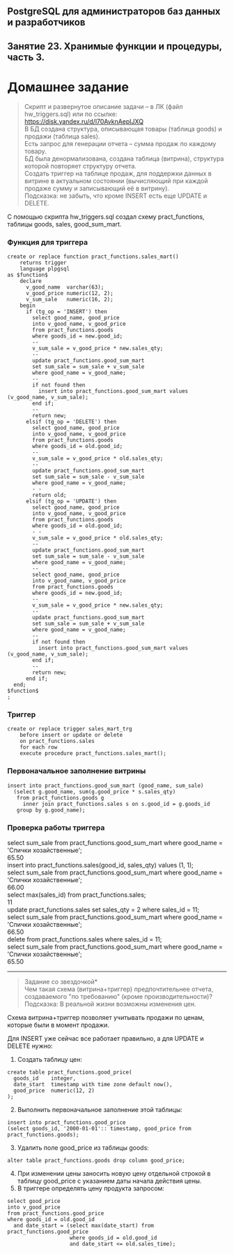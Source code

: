 ## PostgreSQL для администраторов баз данных и разработчиков ##  
## Занятие 23. Хранимые функции и процедуры, часть 3. ##  
# Домашнее задание # 

>Скрипт и развернутое описание задачи – в ЛК (файл hw_triggers.sql) или по ссылке: https://disk.yandex.ru/d/l70AvknAepIJXQ  
>В БД создана структура, описывающая товары (таблица goods) и продажи (таблица sales).  
>Есть запрос для генерации отчета – сумма продаж по каждому товару.  
>БД была денормализована, создана таблица (витрина), структура которой повторяет структуру отчета.  
>Создать триггер на таблице продаж, для поддержки данных в витрине в актуальном состоянии (вычисляющий при каждой продаже сумму и записывающий её в витрину).  
>Подсказка: не забыть, что кроме INSERT есть еще UPDATE и DELETE. 

С помощью скрипта hw_triggers.sql создал схему pract_functions, таблицы goods, sales, good_sum_mart.  

### Функция для триггера ###
```
create or replace function pract_functions.sales_mart()  
	returns trigger  
	language plpgsql  
as $function$  
    declare  
	  v_good_name  varchar(63);  
	  v_good_price numeric(12, 2);  
	  v_sum_sale   numeric(16, 2);  
    begin  
	  if (tg_op = 'INSERT') then  
        select good_name, good_price  
        into v_good_name, v_good_price  
        from pract_functions.goods  
        where goods_id = new.good_id;  
        --  
        v_sum_sale = v_good_price * new.sales_qty;   
        --   
        update pract_functions.good_sum_mart  
        set sum_sale = sum_sale + v_sum_sale  
        where good_name = v_good_name;  
        --  
        if not found then  
          insert into pract_functions.good_sum_mart values (v_good_name, v_sum_sale);  
        end if;  
        --  
        return new;  
      elsif (tg_op = 'DELETE') then  
        select good_name, good_price  
        into v_good_name, v_good_price  
        from pract_functions.goods  
        where goods_id = old.good_id;  
        --  
        v_sum_sale = v_good_price * old.sales_qty;  
        --   
        update pract_functions.good_sum_mart  
        set sum_sale = sum_sale - v_sum_sale  
        where good_name = v_good_name;  
        - -  
        return old;
      elsif (tg_op = 'UPDATE') then
        select good_name, good_price
        into v_good_name, v_good_price
        from pract_functions.goods
        where goods_id = old.good_id;
        - -  
        v_sum_sale = v_good_price * old.sales_qty;  
        --  
        update pract_functions.good_sum_mart  
        set sum_sale = sum_sale - v_sum_sale  
        where good_name = v_good_name;  
        --  
        select good_name, good_price  
        into v_good_name, v_good_price  
        from pract_functions.goods  
        where goods_id = new.good_id;  
        --  
        v_sum_sale = v_good_price * new.sales_qty;  
        --   
        update pract_functions.good_sum_mart  
        set sum_sale = sum_sale + v_sum_sale  
        where good_name = v_good_name;  
        --  
        if not found then  
          insert into pract_functions.good_sum_mart values (v_good_name, v_sum_sale);  
        end if;  
        --  
        return new;  
      end if;  
  end;  
$function$  
;  
```
### Триггер ###
```
create or replace trigger sales_mart_trg  
    before insert or update or delete  
    on pract_functions.sales  
    for each row  
    execute procedure pract_functions.sales_mart();  
```
### Первоначальное заполнение витрины ###
```
insert into pract_functions.good_sum_mart (good_name, sum_sale)   
  (select g.good_name, sum(g.good_price * s.sales_qty)  
   from pract_functions.goods g  
     inner join pract_functions.sales s on s.good_id = g.goods_id  
   group by g.good_name);  
```
### Проверка работы триггера ###
select sum_sale from pract_functions.good_sum_mart where good_name = 'Спички хозайственные';  
65.50  
insert into pract_functions.sales(good_id, sales_qty) values (1, 1);  
select sum_sale from pract_functions.good_sum_mart where good_name = 'Спички хозайственные';  
66.00  
select max(sales_id) from pract_functions.sales;  
11  
update pract_functions.sales set sales_qty = 2 where sales_id = 11;  
select sum_sale from pract_functions.good_sum_mart where good_name = 'Спички хозайственные';  
66.50  
delete from pract_functions.sales where sales_id = 11;  
select sum_sale from pract_functions.good_sum_mart where good_name = 'Спички хозайственные';  
65.50  

-------------------------------------
>Задание со звездочкой*  
>Чем такая схема (витрина+триггер) предпочтительнее отчета, создаваемого "по требованию" (кроме производительности)?  
>Подсказка: В реальной жизни возможны изменения цен.  

Схема витрина+триггер позволяет учитывать продажи по ценам, которые были в момент продажи.  

Для INSERT уже сейчас все работает правильно, а для UPDATE и DELETE нужно:  

1. Создать таблицу цен:  
```
create table pract_functions.good_price(  
  goods_id    integer,  
  date_start  timestamp with time zone default now(),  
  good_price  numeric(12, 2)  
);  
```
2. Выполнить первоначальное заполнение этой таблицы:
```
insert into pract_functions.good_price
(select goods_id, '2000-01-01':: timestamp, good_price from pract_functions.goods);
```
3. Удалить поле good_price из таблицы goods:
```
alter table pract_functions.goods drop column good_price;
```
4. При изменении цены заносить новую цену отдельной строкой в таблицу good_price с указанием даты начала действия цены.
5. В триггере определять цену продукта запросом:  
```
select good_price
into v_good_price
from pract_functions.good_price  
where goods_id = old.good_id 
  and date_start = (select max(date_start) from pract_functions.good_price  
                    where goods_id = old.good_id   
                    and date_start <= old.sales_time);   
```
